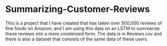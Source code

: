 # Summarizing-Customer-Reviews
This is a project that I have created that has taken over 500,000 reviews of fine foods on Amazon, and I am using this data on an LSTM to summarize these reviews into a more condensed form. The data is in Reviews.csv and there is also a dataset that consists of the same data of these users.
